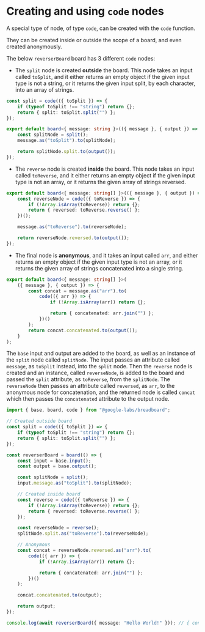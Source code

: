 # Creating and using `code` nodes
A special type of node, of type `code`, can be created with the `code` function.

They can be created inside or outside the scope of a board, and even created anonymously.

The below `reverserBoard` board has 3 different `code` nodes:
- The `split` node is created **outside** the board. This node takes an input called `toSplit`, and it either returns an empty object if the given input type is not a string, or it returns the given input split, by each character, into an array of strings.
```typescript
const split = code(({ toSplit }) => {
	if (typeof toSplit !== "string") return {};
	return { split: toSplit.split("") };
});

export default board<{ message: string }>(({ message }, { output }) => {
	const splitNode = split();
	message.as("toSplit").to(splitNode);

	return splitNode.split.to(output());
});
```
- The `reverse` node is created **inside** the board. This node takes an input called `toReverse`, and it either returns an empty object if the given input type is not an array, or it returns the given array of strings reversed.
```typescript
export default board<{ message: string[] }>(({ message }, { output }) => {
	const reverseNode = code(({ toReverse }) => {
		if (!Array.isArray(toReverse)) return {};
		return { reversed: toReverse.reverse() };
	})();

	message.as("toReverse").to(reverseNode);

	return reverseNode.reversed.to(output());
});
```
- The final node is **anonymous**, and it takes an input called `arr`, and either returns an empty object if the given input type is not an array, or it returns the given array of strings concatenated into a single string.
```typescript
export default board<{ message: string[] }>(
	({ message }, { output }) => {
		const concat = message.as("arr").to(
			code(({ arr }) => {
				if (!Array.isArray(arr)) return {};

				return { concatenated: arr.join("") };
			})()
		);
		return concat.concatenated.to(output());
	}
);
```
The `base` input and output are added to the board, as well as an instance of the `split` node called `splitNode`. The input passes an attribute called `message`, as `toSplit` instead, into the `split` node. Then the `reverse` node is created and an instance, called `reverseNode`, is added to the board and passed the `split` attribute, as `toReverse`, from the `splitNode`. The `reverseNode` then passes an attribute called `reversed`, as `arr`, to the anonymous node for concatenation, and the returned node is called `concat` which then passes the `concatenated` attribute to the output node.

```typescript
import { base, board, code } from "@google-labs/breadboard";

// Created outside board
const split = code(({ toSplit }) => {
	if (typeof toSplit !== "string") return {};
	return { split: toSplit.split("") };
});

const reverserBoard = board(() => {
	const input = base.input();
	const output = base.output();

	const splitNode = split();
	input.message.as("toSplit").to(splitNode);

	// Created inside board
	const reverse = code(({ toReverse }) => {
		if (!Array.isArray(toReverse)) return {};
		return { reversed: toReverse.reverse() };
	});

	const reverseNode = reverse();
	splitNode.split.as("toReverse").to(reverseNode);

	// Anonymous
	const concat = reverseNode.reversed.as("arr").to(
		code(({ arr }) => {
			if (!Array.isArray(arr)) return {};

			return { concatenated: arr.join("") };
		})()
	);

	concat.concatenated.to(output);

	return output;
});

console.log(await reverserBoard({ message: "Hello World!" })); // { concat: '!dlroW olleH' }
```
